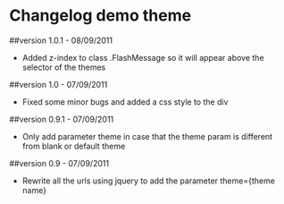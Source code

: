 Changelog demo theme
====================

##version 1.0.1 - 08/09/2011

* Added z-index to class .FlashMessage so it will appear above the selector of the themes

##version 1.0 - 07/09/2011

* Fixed some minor bugs and added a css style to the div

##version 0.9.1 - 07/09/2011

* Only add parameter theme in case that the theme param is different from blank or default theme

##version 0.9 - 07/09/2011

* Rewrite all the urls using jquery to add the parameter theme={theme name}